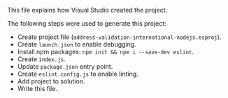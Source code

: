 This file explains how Visual Studio created the project.

The following steps were used to generate this project:
- Create project file (`address-validation-international-nodejs.esproj`).
- Create `launch.json` to enable debugging.
- Install npm packages: `npm init && npm i --save-dev eslint`.
- Create `index.js`.
- Update `package.json` entry point.
- Create `eslint.config.js` to enable linting.
- Add project to solution.
- Write this file.
